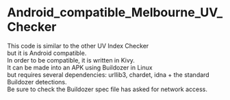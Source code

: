 # Android_compatible_Melbourne_UV_Checker
This code is similar to the other UV Index Checker </br>
but it is Android compatible. </br>
In order to be compatible, it is written in Kivy. </br>
It can be made into an APK using Buildozer in Linux</br>
but requires several dependencies: urllib3, chardet, idna + the standard Buildozer detections.</br>
Be sure to check the Buildozer spec file has asked for network access.
